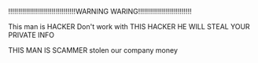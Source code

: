!!!!!!!!!!!!!!!!!!!!!!!!!!!!!!!!!!WARNING WARING!!!!!!!!!!!!!!!!!!!!!!!!!!!

This man is HACKER
Don't work with THIS HACKER
HE WILL STEAL YOUR PRIVATE INFO

THIS MAN IS SCAMMER
stolen our company money
